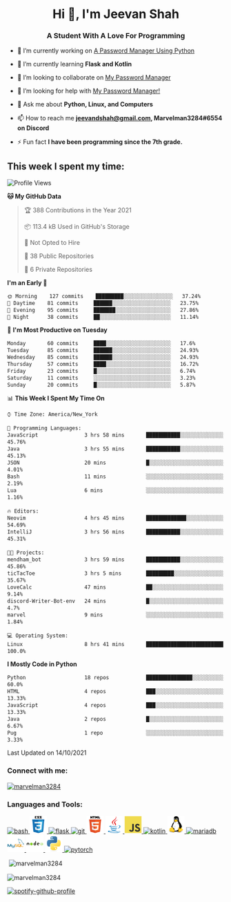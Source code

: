 <h1 align="center">Hi 👋, I'm Jeevan Shah</h1>
<h3 align="center">A Student With A Love For Programming</h3>

- 🔭 I’m currently working on [A Password Manager Using Python](https://github.com/marvelman3284/Python-Password-Manager)

- 🌱 I’m currently learning **Flask and Kotlin**

- 👯 I’m looking to collaborate on [My Password Manager](https://github.com/marvelman3284/Python-Password-Manager)

- 🤝 I’m looking for help with [My Password Manager!](https://github.com/marvelman3284/Python-Password-Manager)

- 💬 Ask me about **Python, Linux, and Computers**

- 📫 How to reach me **jeevandshah@gmail.com, Marvelman3284#6554 on Discord**

- ⚡ Fun fact **I have been programming since the 7th grade.**

## This week I spent my time:

<!--START_SECTION:waka-->
![Profile Views](http://img.shields.io/badge/Profile%20Views-1-blue)

**🐱 My GitHub Data** 

> 🏆 388 Contributions in the Year 2021
 > 
> 📦 113.4 kB Used in GitHub's Storage 
 > 
> 🚫 Not Opted to Hire
 > 
> 📜 38 Public Repositories 
 > 
> 🔑 6 Private Repositories  
 > 
**I'm an Early 🐤** 

```text
🌞 Morning    127 commits    █████████░░░░░░░░░░░░░░░░   37.24% 
🌆 Daytime    81 commits     ██████░░░░░░░░░░░░░░░░░░░   23.75% 
🌃 Evening    95 commits     ███████░░░░░░░░░░░░░░░░░░   27.86% 
🌙 Night      38 commits     ██░░░░░░░░░░░░░░░░░░░░░░░   11.14%

```
📅 **I'm Most Productive on Tuesday** 

```text
Monday       60 commits     ████░░░░░░░░░░░░░░░░░░░░░   17.6% 
Tuesday      85 commits     ██████░░░░░░░░░░░░░░░░░░░   24.93% 
Wednesday    85 commits     ██████░░░░░░░░░░░░░░░░░░░   24.93% 
Thursday     57 commits     ████░░░░░░░░░░░░░░░░░░░░░   16.72% 
Friday       23 commits     █░░░░░░░░░░░░░░░░░░░░░░░░   6.74% 
Saturday     11 commits     ░░░░░░░░░░░░░░░░░░░░░░░░░   3.23% 
Sunday       20 commits     █░░░░░░░░░░░░░░░░░░░░░░░░   5.87%

```


📊 **This Week I Spent My Time On** 

```text
⌚︎ Time Zone: America/New_York

💬 Programming Languages: 
JavaScript               3 hrs 58 mins       ███████████░░░░░░░░░░░░░░   45.76% 
Java                     3 hrs 55 mins       ███████████░░░░░░░░░░░░░░   45.13% 
JSON                     20 mins             █░░░░░░░░░░░░░░░░░░░░░░░░   4.01% 
Bash                     11 mins             ░░░░░░░░░░░░░░░░░░░░░░░░░   2.19% 
Lua                      6 mins              ░░░░░░░░░░░░░░░░░░░░░░░░░   1.16%

🔥 Editors: 
Neovim                   4 hrs 45 mins       █████████████░░░░░░░░░░░░   54.69% 
IntelliJ                 3 hrs 56 mins       ███████████░░░░░░░░░░░░░░   45.31%

🐱‍💻 Projects: 
mendham_bot              3 hrs 59 mins       ███████████░░░░░░░░░░░░░░   45.86% 
ticTacToe                3 hrs 5 mins        █████████░░░░░░░░░░░░░░░░   35.67% 
LoveCalc                 47 mins             ██░░░░░░░░░░░░░░░░░░░░░░░   9.14% 
discord-Writer-Bot-env   24 mins             █░░░░░░░░░░░░░░░░░░░░░░░░   4.7% 
marvel                   9 mins              ░░░░░░░░░░░░░░░░░░░░░░░░░   1.84%

💻 Operating System: 
Linux                    8 hrs 41 mins       █████████████████████████   100.0%

```

**I Mostly Code in Python** 

```text
Python                   18 repos            ███████████████░░░░░░░░░░   60.0% 
HTML                     4 repos             ███░░░░░░░░░░░░░░░░░░░░░░   13.33% 
JavaScript               4 repos             ███░░░░░░░░░░░░░░░░░░░░░░   13.33% 
Java                     2 repos             █░░░░░░░░░░░░░░░░░░░░░░░░   6.67% 
Pug                      1 repo              ░░░░░░░░░░░░░░░░░░░░░░░░░   3.33%

```



 Last Updated on 14/10/2021
<!--END_SECTION:waka-->

<h3 align="left">Connect with me:</h3>
<p align="left">
<a href="https://twitter.com/marvelman3284" target="blank"><img align="center" src="https://cdn.jsdelivr.net/npm/simple-icons@3.0.1/icons/twitter.svg" alt="marvelman3284" height="30" width="40" /></a>
</p>

<h3 align="left">Languages and Tools:</h3>
<p align="left"> <a href="https://www.gnu.org/software/bash/" target="_blank"> <img src="https://www.vectorlogo.zone/logos/gnu_bash/gnu_bash-icon.svg" alt="bash" width="40" height="40"/> </a> <a href="https://www.w3schools.com/css/" target="_blank"> <img src="https://raw.githubusercontent.com/devicons/devicon/master/icons/css3/css3-original-wordmark.svg" alt="css3" width="40" height="40"/> </a> <a href="https://flask.palletsprojects.com/" target="_blank"> <img src="https://www.vectorlogo.zone/logos/pocoo_flask/pocoo_flask-icon.svg" alt="flask" width="40" height="40"/> </a> <a href="https://git-scm.com/" target="_blank"> <img src="https://www.vectorlogo.zone/logos/git-scm/git-scm-icon.svg" alt="git" width="40" height="40"/> </a> <a href="https://www.w3.org/html/" target="_blank"> <img src="https://raw.githubusercontent.com/devicons/devicon/master/icons/html5/html5-original-wordmark.svg" alt="html5" width="40" height="40"/> </a> <a href="https://www.java.com" target="_blank"> <img src="https://raw.githubusercontent.com/devicons/devicon/master/icons/java/java-original.svg" alt="java" width="40" height="40"/> </a> <a href="https://developer.mozilla.org/en-US/docs/Web/JavaScript" target="_blank"> <img src="https://raw.githubusercontent.com/devicons/devicon/master/icons/javascript/javascript-original.svg" alt="javascript" width="40" height="40"/> </a> <a href="https://kotlinlang.org" target="_blank"> <img src="https://www.vectorlogo.zone/logos/kotlinlang/kotlinlang-icon.svg" alt="kotlin" width="40" height="40"/> </a> <a href="https://www.linux.org/" target="_blank"> <img src="https://raw.githubusercontent.com/devicons/devicon/master/icons/linux/linux-original.svg" alt="linux" width="40" height="40"/> </a> <a href="https://mariadb.org/" target="_blank"> <img src="https://www.vectorlogo.zone/logos/mariadb/mariadb-icon.svg" alt="mariadb" width="40" height="40"/> </a> <a href="https://www.mysql.com/" target="_blank"> <img src="https://raw.githubusercontent.com/devicons/devicon/master/icons/mysql/mysql-original-wordmark.svg" alt="mysql" width="40" height="40"/> </a> <a href="https://nodejs.org" target="_blank"> <img src="https://raw.githubusercontent.com/devicons/devicon/master/icons/nodejs/nodejs-original-wordmark.svg" alt="nodejs" width="40" height="40"/> </a> <a href="https://www.python.org" target="_blank"> <img src="https://raw.githubusercontent.com/devicons/devicon/master/icons/python/python-original.svg" alt="python" width="40" height="40"/> </a> <a href="https://pytorch.org/" target="_blank"> <img src="https://www.vectorlogo.zone/logos/pytorch/pytorch-icon.svg" alt="pytorch" width="40" height="40"/> </a> </p>


<p>&nbsp;<img align="center" src="https://github-readme-stats.vercel.app/api?username=marvelman3284&show_icons=true&locale=en&theme=blue-green" alt="marvelman3284" /></p>

<p><img align="center" src="https://github-readme-streak-stats.herokuapp.com/?user=marvelman3284&theme=blue-green" alt="marvelman3284" /></p>


[![spotify-github-profile](https://spotify-github-profile.vercel.app/api/view?uid=lp0lvf5zzesrwq2hdzmfnkjsq&cover_image=true&theme=default)](https://github.com/kittinan/spotify-github-profile)
